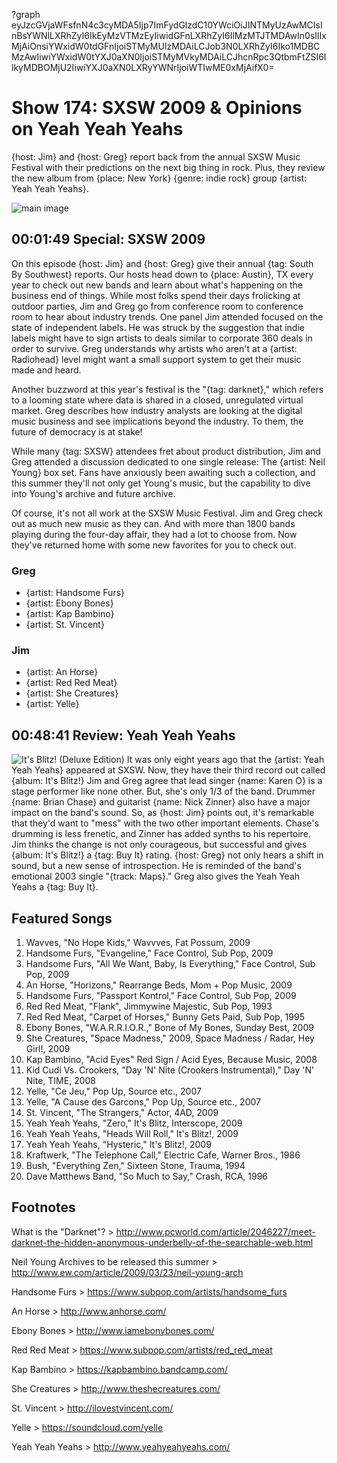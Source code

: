 ?graph eyJzcGVjaWFsfnN4c3cyMDA5Ijp7ImFydGlzdC10YWciOiJINTMyUzAwMCIsInBsYWNlLXRhZyI6IkEyMzVTMzEyIiwidGFnLXRhZyI6IlMzMTJTMDAwIn0sIlIxMjAiOnsiYWxidW0tdGFnIjoiSTMyMUIzMDAiLCJob3N0LXRhZyI6Iko1MDBCMzAwIiwiYWxidW0tYXJ0aXN0IjoiSTMyMVkyMDAiLCJhcnRpc3QtbmFtZSI6IlkyMDBOMjU2IiwiYXJ0aXN0LXRyYWNrIjoiWTIwME0xMjAifX0=

# Show 174: SXSW 2009 & Opinions on Yeah Yeah Yeahs
{host: Jim} and {host: Greg} report back from the annual SXSW Music Festival with their predictions on the next big thing in rock. Plus, they review the new album from {place: New York} {genre: indie rock} group {artist: Yeah Yeah Yeahs}. 

![main image](http://static.soundopinions.org/images/2009/austin.jpg)

## 00:01:49 Special: SXSW 2009
On this episode {host: Jim} and {host: Greg} give their annual {tag: South By Southwest} reports. Our hosts head down to {place: Austin}, TX every year to check out new bands and learn about what's happening on the business end of things. While most folks spend their days frolicking at outdoor parties, Jim and Greg go from conference room to conference room to hear about industry trends. One panel Jim attended focused on the state of independent labels. He was struck by the suggestion that indie labels might have to sign artists to deals similar to corporate 360 deals in order to survive. Greg understands why artists who aren't at a {artist: Radiohead} level might want a small support system to get their music made and heard.

Another buzzword at this year's festival is the "{tag: darknet}," which refers to a looming state where data is shared in a closed, unregulated virtual market. Greg describes how industry analysts are looking at the digital music business and see implications beyond the industry. To them, the future of democracy is at stake!

While many {tag: SXSW} attendees fret about product distribution, Jim and Greg attended a discussion dedicated to one single release: The {artist: Neil Young} box set. Fans have anxiously been awaiting such a collection, and this summer they'll not only get Young's music, but the capability to dive into Young's archive and future archive.

Of course, it's not all work at the SXSW Music Festival. Jim and Greg check out as much new music as they can. And with more than 1800 bands playing during the four-day affair, they had a lot to choose from. Now they've returned home with some new favorites for you to check out.

### Greg 
- {artist: Handsome Furs}
- {artist: Ebony Bones}
- {artist: Kap Bambino}
- {artist: St. Vincent}

### Jim
- {artist: An Horse}
- {artist: Red Red Meat}
- {artist: She Creatures}
- {artist: Yelle}

## 00:48:41 Review: Yeah Yeah Yeahs
![It's Blitz! (Deluxe Edition)](http://is2.mzstatic.com/image/thumb/Music/v4/28/b8/7e/28b87e9e-6f0a-4cf5-a95c-8aa8d9e84898/source/600x600bb.jpg "1265171/306825814")
It was only eight years ago that the {artist: Yeah Yeah Yeahs} appeared at SXSW. Now, they have their third record out called {album: It's Blitz!} Jim and Greg agree that lead singer {name: Karen O} is a stage performer like none other. But, she's only 1/3 of the band. Drummer {name: Brian Chase} and guitarist {name: Nick Zinner} also have a major impact on the band's sound. So, as {host: Jim} points out, it's remarkable that they'd want to "mess" with the two other important elements. Chase's drumming is less frenetic, and Zinner has added synths to his repertoire. Jim thinks the change is not only courageous, but successful and gives {album: It's Blitz!} a {tag: Buy It} rating. {host: Greg} not only hears a shift in sound, but a new sense of introspection. He is reminded of the band's emotional 2003 single "{track: Maps}." Greg also gives the Yeah Yeah Yeahs a {tag: Buy It}.

## Featured Songs
1. Wavves, "No Hope Kids," Wavvves, Fat Possum, 2009
2. Handsome Furs, "Evangeline," Face Control, Sub Pop, 2009 
3. Handsome Furs, "All We Want, Baby, Is Everything," Face Control, Sub Pop, 2009
4. An Horse, "Horizons," Rearrange Beds, Mom + Pop Music, 2009
5. Handsome Furs, "Passport Kontrol," Face Control, Sub Pop, 2009
6. Red Red Meat, "Flank", Jimmywine Majestic, Sub Pop, 1993
7. Red Red Meat, "Carpet of Horses," Bunny Gets Paid, Sub Pop, 1995
8. Ebony Bones, "W.A.R.R.I.O.R.," Bone of My Bones, Sunday Best, 2009
9. She Creatures, "Space Madness," 2009, Space Madness / Radar, Hey Girl!, 2009
10. Kap Bambino, "Acid Eyes" Red Sign / Acid Eyes, Because Music, 2008
11. Kid Cudi Vs. Crookers, "Day 'N' Nite (Crookers Instrumental)," Day 'N' Nite, TIME, 2008
12. Yelle, "Ce Jeu," Pop Up, Source etc., 2007
13. Yelle, "A Cause des Garcons," Pop Up, Source etc., 2007
14. St. Vincent, "The Strangers," Actor, 4AD, 2009
15. Yeah Yeah Yeahs, "Zero," It's Blitz, Interscope, 2009
16. Yeah Yeah Yeahs, "Heads Will Roll," It's Blitz!, 2009 
17. Yeah Yeah Yeahs, "Hysteric," It's Blitz!, 2009
18. Kraftwerk, "The Telephone Call," Electric Cafe, Warner Bros., 1986
19. Bush, "Everything Zen," Sixteen Stone, Trauma, 1994
20. Dave Matthews Band, "So Much to Say," Crash, RCA, 1996

## Footnotes 

What is the "Darknet"? > http://www.pcworld.com/article/2046227/meet-darknet-the-hidden-anonymous-underbelly-of-the-searchable-web.html

Neil Young Archives to be released this summer > http://www.ew.com/article/2009/03/23/neil-young-arch

Handsome Furs > https://www.subpop.com/artists/handsome_furs

An Horse > http://www.anhorse.com/

Ebony Bones > http://www.iamebonybones.com/

Red Red Meat > https://www.subpop.com/artists/red_red_meat

Kap Bambino > https://kapbambino.bandcamp.com/

She Creatures > http://www.theshecreatures.com/

St. Vincent > http://ilovestvincent.com/

Yelle > https://soundcloud.com/yelle

Yeah Yeah Yeahs > http://www.yeahyeahyeahs.com/
